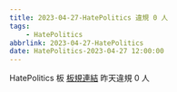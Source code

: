 ```yaml
---
title: 2023-04-27-HatePolitics 違規 0 人
tags:
    - HatePolitics
abbrlink: 2023-04-27-HatePolitics
date: HatePolitics-2023-04-27 12:00:00
---
```

HatePolitics 板 [板規連結](https://www.ptt.cc/bbs/HatePolitics/M.1617115262.A.D60.html)
昨天違規 0 人
